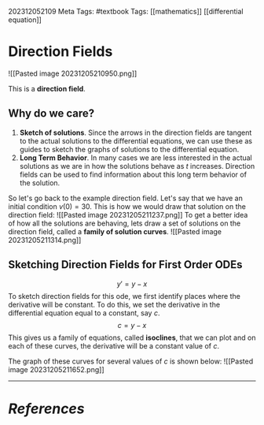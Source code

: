 202312052109
Meta Tags: #textbook 
Tags: [[mathematics]] [[differential equation]]

# Direction Fields

![[Pasted image 20231205210950.png]]

This is a **direction field**. 

## Why do we care?

1. **Sketch of solutions**. Since the arrows in the direction fields are tangent to the actual solutions to the differential equations, we can use these as guides to sketch the graphs of solutions to the differential equation.
2. **Long Term Behavior**. In many cases we are less interested in the actual solutions as we are in how the solutions behave as $t$ increases. Direction fields can be used to find information about this long term behavior of the solution.

So let's go back to the example direction field. Let's say that we have an initial condition $v(0) = 30$. This is how we would draw that solution on the direction field:
![[Pasted image 20231205211237.png]]
To get a better idea of how all the solutions are behaving, lets draw a set of solutions on the direction field, called a **family of solution curves**.
![[Pasted image 20231205211314.png]]

## Sketching Direction Fields for First Order ODEs

$$y' = y-x$$
To sketch direction fields for this ode, we first identify places where the derivative will be constant. To do this, we set the derivative in the differential equation equal to a constant, say $c$. 
$$c = y-x$$ This gives us a family of equations, called **isoclines**, that we can plot and on each of these curves, the derivative will be a constant value of $c$.

The graph of these curves for several values of $c$ is shown below:
![[Pasted image 20231205211652.png]]


---
# *References*